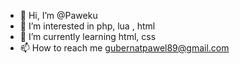 - 👋 Hi, I’m @Paweku
- 👀 I’m interested in php, lua , html
- 🌱 I’m currently learning html, css
- 📫 How to reach me gubernatpawel89@gmail.com

<!---
Paweku/Paweku is a ✨ special ✨ repository because its `README.md` (this file) appears on your GitHub profile.
You can click the Preview link to take a look at your changes.
--->
